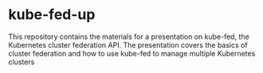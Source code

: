 # kube-fed-up
This repository contains the materials for a presentation on kube-fed, the Kubernetes cluster federation API. The presentation covers the basics of cluster federation and how to use kube-fed to manage multiple Kubernetes clusters
